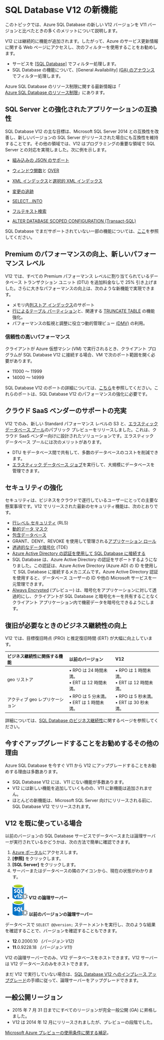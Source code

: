 <properties
	pageTitle="SQL Database V12 の新機能 |Microsoft Azure"
	description="クラウドで Azure SQL Database を使用しているビジネス システムが今すぐ V12 にアップグレードでメリットを得られる理由を説明します。"
	services="sql-database"
	documentationCenter=""
	authors="MightyPen"
	manager="jhubbard"
	editor=""/>


<tags
	ms.service="sql-database"
	ms.workload="data-management"
	ms.tgt_pltfrm="na"
	ms.devlang="na"
	ms.topic="article"
	ms.date="03/21/2016"
	ms.author="genemi"/>


# SQL Database V12 の新機能


このトピックでは、Azure SQL Database の新しい V12 バージョンを V11 バージョンと比べたときの多くのメリットについて説明します。


V12 には継続的に機能が追加されます。したがって、Azure のサービス更新情報に関する Web ページにアクセスし、次のフィルターを使用することをお勧めします。


- サービスを [[SQL Database]](https://azure.microsoft.com/updates/?service=sql-database) でフィルター処理します。
- SQL Database の機能について、[General Availability] [(GA) のアナウンス](http://azure.microsoft.com/updates/?service=sql-database&update-type=general-availability)でフィルター処理します。


Azure SQL Database のリソース制限に関する最新情報は「<br/>[Azure SQL Database のリソース制限](sql-database-resource-limits.md)」にあります。


## SQL Server との強化されたアプリケーションの互換性


SQL Database V12 の主な目標は、Microsoft SQL Server 2014 との互換性を改善し、新しいバージョンの SQL Server がリリースされた場合にも互換性を維持することです。その他の領域では、V12 はプログラミングの重要な領域で SQL Server との対応を実現しました。次に例を示します。

- [組み込みの JSON のサポート](https://msdn.microsoft.com/library/dn921897.aspx)

- [ウィンドウ関数](http://msdn.microsoft.com/library/ms189798.aspx)と [OVER](http://msdn.microsoft.com/library/ms189461.aspx)

- [XML インデックス](http://msdn.microsoft.com/library/bb934097.aspx)と[選択的 XML インデックス](http://msdn.microsoft.com/library/jj670104.aspx)

- [変更の追跡](http://msdn.microsoft.com/library/bb933875.aspx)

- [SELECT...INTO](http://msdn.microsoft.com/library/ms188029.aspx)

- [フルテキスト検索](http://msdn.microsoft.com/library/ms142571.aspx)

- [ALTER DATABASE SCOPED CONFIGURATION (Transact-SQL)](http://msdn.microsoft.com/library/mt629158.aspx)

SQL Database でまだサポートされていない一部の機能については、[ここ](sql-database-transact-sql-information.md)を参照してください。


## Premium のパフォーマンスの向上、新しいパフォーマンス レベル


V12 では、すべての Premium パフォーマンス レベルに割り当てられているデータベース トランザクション ユニット (DTU) を追加料金なしで 25% 引き上げました。さらに大きなパフォーマンスの向上は、次のような新機能で実現できます。


- メモリ内[列ストア インデックス](http://msdn.microsoft.com/library/gg492153.aspx)のサポート
- [行によるテーブル パーティション](http://msdn.microsoft.com/library/ms187802.aspx)と、関連する [TRUNCATE TABLE](http://msdn.microsoft.com/library/ms177570.aspx) の機能強化。
- パフォーマンスの監視と調整に役立つ動的管理ビュー [(DMV)](http://msdn.microsoft.com/library/ms188754.aspx) の利用。


### 信頼性の高いパフォーマンス


クライアントが Azure 仮想マシン (VM) で実行されるとき、クライアント プログラムが SQL Database V12 に接続する場合、VM で次のポート範囲を開く必要があります。

- 11000 ～ 11999
- 14000 ～ 14999


SQL Database V12 のポートの詳細については、[こちら](sql-database-develop-direct-route-ports-adonet-v12.md)を参照してください。これらのポートは、SQL Database V12 のパフォーマンスの強化に必要です。


## クラウド SaaS ベンダーのサポートの充実


V12 でのみ、新しい Standard パフォーマンス レベルの S3 と、[エラスティック データベース プール](sql-database-elastic-pool.md)のパブリック プレビューをリリースしました。これは、クラウド SaaS ベンダー向けに設計されたソリューションです。エラスティック データベース プールには次のメリットがあります。


- DTU をデータベース間で共有して、多数のデータベースのコストを削減できます。
- [エラスティック データベース ジョブ](sql-database-elastic-jobs-overview.md)を実行して、大規模にデータベースを管理できます。


## セキュリティの強化


セキュリティは、ビジネスをクラウドで遂行しているユーザーにとっての主要な懸案事項です。V12 でリリースされた最新のセキュリティ機能は、次のとおりです。


- [行レベル セキュリティ](http://msdn.microsoft.com/library/dn765131.aspx) (RLS)
- [動的データ マスク](sql-database-dynamic-data-masking-get-started.md)
- [包含データベース](http://msdn.microsoft.com/library/ff929188.aspx)
- GRANT、DENY、REVOKE を使用して管理される[アプリケーション ロール](http://msdn.microsoft.com/library/ms190998.aspx)
- [透過的なデータ暗号化](http://msdn.microsoft.com/library/0bf7e8ff-1416-4923-9c4c-49341e208c62.aspx) (TDE)
- [Azure Active Directory の認証を使用して SQL Database に接続する](sql-database-aad-authentication.md)
 - SQL Database は、Azure Active Directory の認証をサポートするようになりました。この認証は、Azure Active Directory (Azure AD) の ID を使用して SQL Database に接続するメカニズムです。Azure Active Directory 認証を使用すると、データベース ユーザーの ID や他の Microsoft サービスを一元管理できます。
- [Always Encrypted](https://msdn.microsoft.com/library/mt163865.aspx) (プレビュー) は、暗号化をアプリケーションに対して透過的にし、クライアントが SQL Database と暗号化キーを共有することなくクライアント アプリケーション内で機密データを暗号化できるようにします。


## 復旧が必要なときのビジネス継続性の向上


V12 では、目標復旧時点 (PRO) と推定復旧時間 (ERT) が大幅に向上しています。


| ビジネス継続性に関係する機能 | 以前のバージョン | V12 |
| :-- | :-- | :-- |
| geo リストア | • RPO は 24 時間未満。<br/>• ERT は 12 時間未満。 | • RPO は 1 時間未満。<br/>• ERT は 12 時間未満。 |
| アクティブ geo レプリケーション | • RPO は 5 分未満。<br/>• ERT は 1 時間未満。 | • RPO は 5 秒未満。<br/>• ERT は 30 秒未満。 |


詳細については、[SQL Database のビジネス継続性](sql-database-business-continuity.md)に関するページを参照してください。


## 今すぐアップグレードすることをお勧めするその他の理由


Azure SQL Database を今すぐ V11 から V12 にアップグレードすることをお勧めする理由は多数あります。


- SQL Database V12 には、V11 にない機能が多数あります。
- V12 には新しい機能を追加していくものの、V11 に新機能は追加されません。
- ほとんどの新機能は、Microsoft SQL Server 向けにリリースされる前に、SQL Database V12 でリリースされます。


## V12 を既に使っている場合


以前のバージョンの SQL Database サービスでデータベースまたは論理サーバーが実行されているかどうかは、次の方法で簡単に確認できます。


1. [Azure ポータル](https://portal.azure.com/)にアクセスします。
2. **[参照]** をクリックします。
3. **[SQL Server]** をクリックします。
4. サーバーまたはデータベースの隣のアイコンから、現在の状態がわかります。
 - ![Icon for a v12 server](./media/sql-database-v12-whats-new/v12_icon.png) **V12 の論理サーバー**
 - ![以前のバージョンのサーバーのアイコン](./media/sql-database-v12-whats-new/earlier_icon.png) **以前のバージョンの論理サーバー**


データベースで `SELECT @@version;` ステートメントを実行し、次のような結果を確認することで、バージョンを確認することもできます。


- **12**.0.2000.10 &nbsp; *(バージョン V12)*
- **11**.0.9228.18 &nbsp; *(バージョン V11)*


V12 の論理サーバーでのみ、V12 データベースをホストできます。V12 サーバーは V12 データベースのみをホストできます。


まだ V12 で実行していない場合は、[SQL Database V12 へのインプレース アップグレード](sql-database-v12-plan-prepare-upgrade.md)の手順に従って、論理サーバーをアップグレードできます。


## <a name="V12AzureSqlDbPreviewGaTable"></a> 一般公開リージョン


- 2015 年 7 月 31 日までにすべてのリージョンが完全一般公開 (GA) に昇格しました。
- V12 は 2014 年 12 月にリリースされましたが、プレビューの段階でした。

[Microsoft Azure プレビューの使用条件に関する補足](https://azure.microsoft.com/support/legal/preview-supplemental-terms/)。

<!---HONumber=AcomDC_0511_2016-->